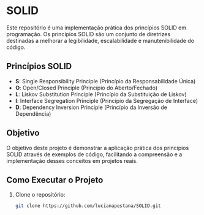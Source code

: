 # SOLID

Este repositório é uma implementação prática dos princípios SOLID em programação. Os princípios SOLID são um conjunto de diretrizes destinadas a melhorar a legibilidade, escalabilidade e manutenibilidade do código.

## Princípios SOLID

- **S**: Single Responsibility Principle (Princípio da Responsabilidade Única)
- **O**: Open/Closed Principle (Princípio do Aberto/Fechado)
- **L**: Liskov Substitution Principle (Princípio da Substituição de Liskov)
- **I**: Interface Segregation Principle (Princípio da Segregação de Interface)
- **D**: Dependency Inversion Principle (Princípio da Inversão de Dependência)

## Objetivo

O objetivo deste projeto é demonstrar a aplicação prática dos princípios SOLID através de exemplos de código, facilitando a compreensão e a implementação desses conceitos em projetos reais.

## Como Executar o Projeto

1. Clone o repositório:
   ```bash
   git clone https://github.com/lucianapestana/SOLID.git
